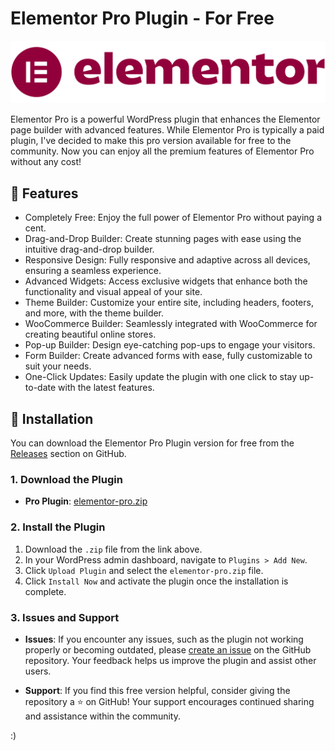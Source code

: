# Elementor Pro Plugin - For Free

[![Elementor Pro](./.github/elementor-logo.png)](https://elementor.com/)

Elementor Pro is a powerful WordPress plugin that enhances the Elementor page builder with advanced features. While Elementor Pro is typically a paid plugin, I've decided to make this pro version available for free to the community. Now you can enjoy all the premium features of Elementor Pro without any cost!

## 🎉 Features

   - Completely Free: Enjoy the full power of Elementor Pro without paying a cent.
   - Drag-and-Drop Builder: Create stunning pages with ease using the intuitive drag-and-drop builder.
   - Responsive Design: Fully responsive and adaptive across all devices, ensuring a seamless experience.
   - Advanced Widgets: Access exclusive widgets that enhance both the functionality and visual appeal of your site.
   - Theme Builder: Customize your entire site, including headers, footers, and more, with the theme builder.
   - WooCommerce Builder: Seamlessly integrated with WooCommerce for creating beautiful online stores.
   - Pop-up Builder: Design eye-catching pop-ups to engage your visitors.
   - Form Builder: Create advanced forms with ease, fully customizable to suit your needs.
   - One-Click Updates: Easily update the plugin with one click to stay up-to-date with the latest features.

## 🚀 Installation

You can download the Elementor Pro Plugin version for free from the [Releases](https://github.com/sharafdin/elementor-pro-nulled/releases) section on GitHub.

### 1. Download the Plugin

- **Pro Plugin**: [elementor-pro.zip](https://github.com/sharafdin/elementor-pro-nulled/releases/download/elementor-pro_v3.23.3/elementor-pro_v3.23.3.zip)

### 2. Install the Plugin

1. Download the `.zip` file from the link above.
2. In your WordPress admin dashboard, navigate to `Plugins > Add New`.
3. Click `Upload Plugin` and select the `elementor-pro.zip` file.
4. Click `Install Now` and activate the plugin once the installation is complete.

### 3. Issues and Support

- **Issues**: If you encounter any issues, such as the plugin not working properly or becoming outdated, please [create an issue](https://github.com/sharafdin/elementor-pro-nulled/issues) on the GitHub repository. Your feedback helps us improve the plugin and assist other users.

- **Support**: If you find this free version helpful, consider giving the repository a ⭐️ on GitHub! Your support encourages continued sharing and assistance within the community.

:)
